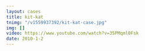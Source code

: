 ```yaml
---
layout: cases
title: kit-kat
tnimg: "/v1559937392/kit-kat-case.jpg"
img: []
video: https://www.youtube.com/watch?v=35PMqml0Fsk
date: 2010-1-2
---
```


